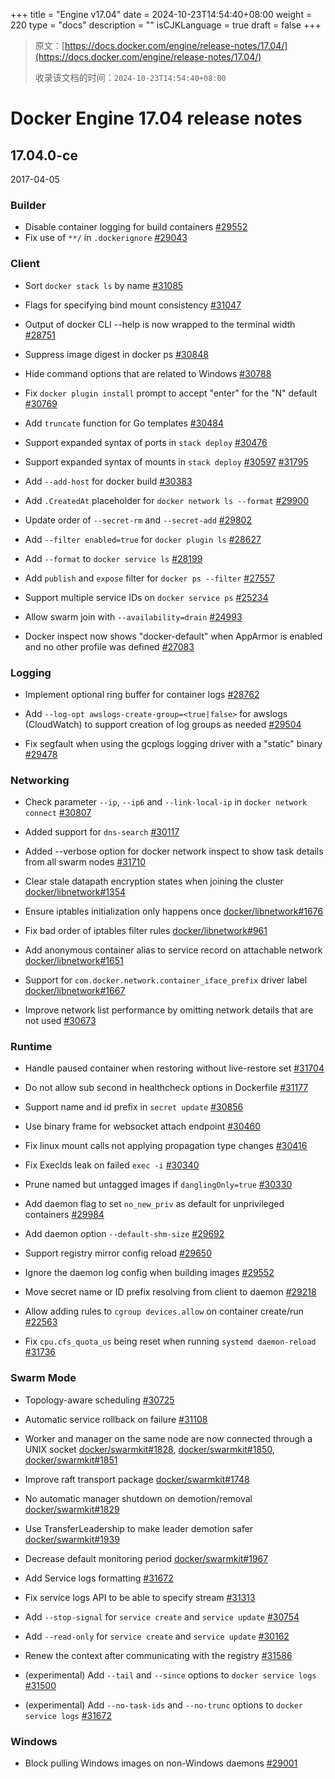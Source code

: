 +++
title = "Engine v17.04"
date = 2024-10-23T14:54:40+08:00
weight = 220
type = "docs"
description = ""
isCJKLanguage = true
draft = false
+++

> 原文：[https://docs.docker.com/engine/release-notes/17.04/](https://docs.docker.com/engine/release-notes/17.04/)
>
> 收录该文档的时间：`2024-10-23T14:54:40+08:00`

# Docker Engine 17.04 release notes

## 17.04.0-ce

2017-04-05

### Builder

- Disable container logging for build containers [#29552](https://github.com/docker/docker/pull/29552)
- Fix use of `**/` in `.dockerignore` [#29043](https://github.com/docker/docker/pull/29043)

### Client

- Sort `docker stack ls` by name [#31085](https://github.com/docker/docker/pull/31085)
- Flags for specifying bind mount consistency [#31047](https://github.com/docker/docker/pull/31047)

- Output of docker CLI --help is now wrapped to the terminal width [#28751](https://github.com/docker/docker/pull/28751)
- Suppress image digest in docker ps [#30848](https://github.com/docker/docker/pull/30848)
- Hide command options that are related to Windows [#30788](https://github.com/docker/docker/pull/30788)
- Fix `docker plugin install` prompt to accept "enter" for the "N" default [#30769](https://github.com/docker/docker/pull/30769)

- Add `truncate` function for Go templates [#30484](https://github.com/docker/docker/pull/30484)

- Support expanded syntax of ports in `stack deploy` [#30476](https://github.com/docker/docker/pull/30476)
- Support expanded syntax of mounts in `stack deploy` [#30597](https://github.com/docker/docker/pull/30597) [#31795](https://github.com/docker/docker/pull/31795)

- Add `--add-host` for docker build [#30383](https://github.com/docker/docker/pull/30383)
- Add `.CreatedAt` placeholder for `docker network ls --format` [#29900](https://github.com/docker/docker/pull/29900)

- Update order of `--secret-rm` and `--secret-add` [#29802](https://github.com/docker/docker/pull/29802)

- Add `--filter enabled=true` for `docker plugin ls` [#28627](https://github.com/docker/docker/pull/28627)
- Add `--format` to `docker service ls` [#28199](https://github.com/docker/docker/pull/28199)
- Add `publish` and `expose` filter for `docker ps --filter` [#27557](https://github.com/docker/docker/pull/27557)

- Support multiple service IDs on `docker service ps` [#25234](https://github.com/docker/docker/pull/25234)

- Allow swarm join with `--availability=drain` [#24993](https://github.com/docker/docker/pull/24993)

- Docker inspect now shows "docker-default" when AppArmor is enabled and no other profile was defined [#27083](https://github.com/docker/docker/pull/27083)

### Logging

- Implement optional ring buffer for container logs [#28762](https://github.com/docker/docker/pull/28762)
- Add `--log-opt awslogs-create-group=<true|false>` for awslogs (CloudWatch) to support creation of log groups as needed [#29504](https://github.com/docker/docker/pull/29504)

- Fix segfault when using the gcplogs logging driver with a "static" binary [#29478](https://github.com/docker/docker/pull/29478)

### Networking

- Check parameter `--ip`, `--ip6` and `--link-local-ip` in `docker network connect` [#30807](https://github.com/docker/docker/pull/30807)

- Added support for `dns-search` [#30117](https://github.com/docker/docker/pull/30117)
- Added --verbose option for docker network inspect to show task details from all swarm nodes [#31710](https://github.com/docker/docker/pull/31710)

- Clear stale datapath encryption states when joining the cluster [docker/libnetwork#1354](https://github.com/docker/libnetwork/pull/1354)

- Ensure iptables initialization only happens once [docker/libnetwork#1676](https://github.com/docker/libnetwork/pull/1676)

- Fix bad order of iptables filter rules [docker/libnetwork#961](https://github.com/docker/libnetwork/pull/961)

- Add anonymous container alias to service record on attachable network [docker/libnetwork#1651](https://github.com/docker/libnetwork/pull/1651)
- Support for `com.docker.network.container_iface_prefix` driver label [docker/libnetwork#1667](https://github.com/docker/libnetwork/pull/1667)
- Improve network list performance by omitting network details that are not used [#30673](https://github.com/docker/docker/pull/30673)

### Runtime

- Handle paused container when restoring without live-restore set [#31704](https://github.com/docker/docker/pull/31704)

- Do not allow sub second in healthcheck options in Dockerfile [#31177](https://github.com/docker/docker/pull/31177)

- Support name and id prefix in `secret update` [#30856](https://github.com/docker/docker/pull/30856)
- Use binary frame for websocket attach endpoint [#30460](https://github.com/docker/docker/pull/30460)
- Fix linux mount calls not applying propagation type changes [#30416](https://github.com/docker/docker/pull/30416)
- Fix ExecIds leak on failed `exec -i` [#30340](https://github.com/docker/docker/pull/30340)
- Prune named but untagged images if `danglingOnly=true` [#30330](https://github.com/docker/docker/pull/30330)

- Add daemon flag to set `no_new_priv` as default for unprivileged containers [#29984](https://github.com/docker/docker/pull/29984)
- Add daemon option `--default-shm-size` [#29692](https://github.com/docker/docker/pull/29692)
- Support registry mirror config reload [#29650](https://github.com/docker/docker/pull/29650)

- Ignore the daemon log config when building images [#29552](https://github.com/docker/docker/pull/29552)

- Move secret name or ID prefix resolving from client to daemon [#29218](https://github.com/docker/docker/pull/29218)

- Allow adding rules to `cgroup devices.allow` on container create/run [#22563](https://github.com/docker/docker/pull/22563)

- Fix `cpu.cfs_quota_us` being reset when running `systemd daemon-reload` [#31736](https://github.com/docker/docker/pull/31736)

### Swarm Mode

- Topology-aware scheduling [#30725](https://github.com/docker/docker/pull/30725)
- Automatic service rollback on failure [#31108](https://github.com/docker/docker/pull/31108)
- Worker and manager on the same node are now connected through a UNIX socket [docker/swarmkit#1828](https://github.com/docker/swarmkit/pull/1828), [docker/swarmkit#1850](https://github.com/docker/swarmkit/pull/1850), [docker/swarmkit#1851](https://github.com/docker/swarmkit/pull/1851)

- Improve raft transport package [docker/swarmkit#1748](https://github.com/docker/swarmkit/pull/1748)
- No automatic manager shutdown on demotion/removal [docker/swarmkit#1829](https://github.com/docker/swarmkit/pull/1829)
- Use TransferLeadership to make leader demotion safer [docker/swarmkit#1939](https://github.com/docker/swarmkit/pull/1939)
- Decrease default monitoring period [docker/swarmkit#1967](https://github.com/docker/swarmkit/pull/1967)

- Add Service logs formatting [#31672](https://github.com/docker/docker/pull/31672)

- Fix service logs API to be able to specify stream [#31313](https://github.com/docker/docker/pull/31313)

- Add `--stop-signal` for `service create` and `service update` [#30754](https://github.com/docker/docker/pull/30754)
- Add `--read-only` for `service create` and `service update` [#30162](https://github.com/docker/docker/pull/30162)
- Renew the context after communicating with the registry [#31586](https://github.com/docker/docker/pull/31586)
- (experimental) Add `--tail` and `--since` options to `docker service logs` [#31500](https://github.com/docker/docker/pull/31500)
- (experimental) Add `--no-task-ids` and `--no-trunc` options to `docker service logs` [#31672](https://github.com/docker/docker/pull/31672)

### Windows

- Block pulling Windows images on non-Windows daemons [#29001](https://github.com/docker/docker/pull/29001)
